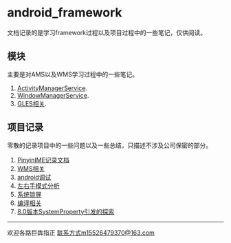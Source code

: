 # android_framework

 文档记录的是学习framework过程以及项目过程中的一些笔记，仅供阅读。

 
 ## 模块 ##
 主要是对AMS以及WMS学习过程中的一些笔记。
 
 1. [ActivityManagerService](./ActivityManagerService).
 2. [WindowManagerService](./WindowManagerService).
 3. [GLES相关](./GLES).

 
 ## 项目记录 ##
 零散的记录项目中的一些问题以及一些总结，只描述不涉及公司保密的部分。
 
 1. [PinyinIME记录文档](./PinyinIME记录文档)
 2. [WMS相关](./WMS相关)
 3. [android调试](./android调试)
 4. [左右手模式分析](./左右手模式分析)
 5. [系统锁屏](./系统锁屏)
 6. [编译相关](./编译相关)
 7. [8.0版本SystemProperty引发的探索](./8.0版本SystemProperty引发的探索)


***
欢迎各路巨犇指正 联系方式m15526479370@163.com
